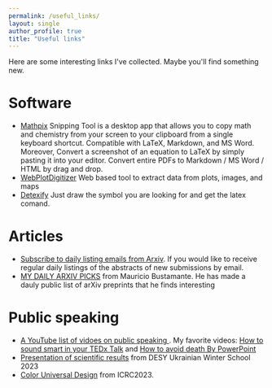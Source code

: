 ```yaml
---
permalink: /useful_links/
layout: single
author_profile: true
title: "Useful links"
---
```

Here are some interesting links I've collected. Maybe you'll find something new.


# Software
- [Mathpix](https://mathpix.com)  Snipping Tool is a desktop app that allows you to copy math and chemistry from your screen to your clipboard from a single keyboard shortcut. Compatible with LaTeX, Markdown, and MS Word. Moreover, Convert a screenshot of an equation to LaTeX by simply pasting it into your editor. Convert entire PDFs to Markdown / MS Word / HTML by drag and drop.
- [WebPlotDigitizer](https://automeris.io/WebPlotDigitizer/) Web based tool to extract data from plots, images, and maps
- [Detexify](http://detexify.kirelabs.org/classify.html) Just draw the symbol you are looking for and get the latex comand.

# Articles
- [Subscribe to daily listing emails from Arxiv](https://info.arxiv.org/help/subscribe.html). If you would like to receive regular daily listings of the abstracts of new submissions by email. 
- [MY DAILY ARXIV PICKS](https://mbustamante.net/my-daily-arxiv-picks/) from Mauricio Bustamante. He has made a dauly public list of arXiv preprints that he finds interesting

# Public speaking
- [A YouTube list of vidoes on public speaking ](https://youtube.com/playlist?list=PLy-ihQWQDebvOFw1cIt6b12Qlb5ol05y6). My favorite videos: [How to sound smart in your TEDx Talk](https://youtu.be/8S0FDjFBj8o) and [How to avoid death By PowerPoint](https://youtu.be/Iwpi1Lm6dFo)
-  [Presentation of scientific results](https://indico.desy.de/event/37353/contributions/139368/attachments/80516/105528/DESY_Winter_school_how_to_present.pdf) from DESY Ukrainian Winter School 2023
-  [Color Universal Design](https://www.icrc2023.org/material_guidelines/2023/04/29/Color-Universal-Design.html) from ICRC2023. 

